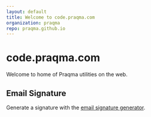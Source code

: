 ```yaml
---
layout: default
title: Welcome to code.praqma.com
organization: praqma
repo: praqma.github.io
---
```


# code.praqma.com

Welcome to home of Praqma utilities on the web.

## Email Signature

Generate a signature with the [email signature generator](mailsignature/).
